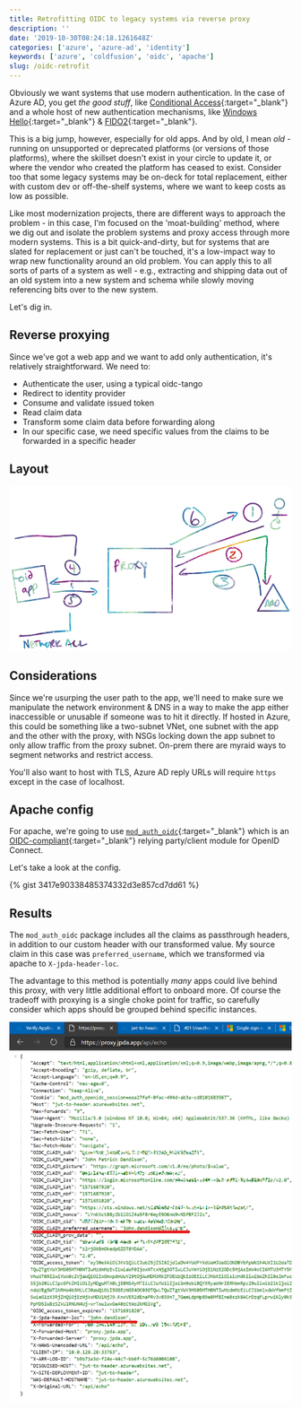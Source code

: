 ```yaml
---
title: Retrofitting OIDC to legacy systems via reverse proxy
description: ''
date: '2019-10-30T08:24:18.1261648Z'
categories: ['azure', 'azure-ad', 'identity']
keywords: ['azure', 'coldfusion', 'oidc', 'apache']
slug: /oidc-retrofit
---
```


Obviously we want systems that use modern authentication. In the case of Azure AD, you get _the good stuff_, like [Conditional Access](https://docs.microsoft.com/en-us/azure/active-directory/conditional-access/overview){:target="_blank"} and a whole host of new authentication mechanisms, like [Windows Hello](https://docs.microsoft.com/en-us/windows/security/identity-protection/hello-for-business/hello-overview){:target="_blank"} &amp; [FIDO2](https://docs.microsoft.com/en-us/azure/active-directory/authentication/concept-authentication-passwordless){:target="_blank"}.

This is a big jump, however, especially for old apps. And by old, I mean _old_ - running on unsupported or deprecated platforms (or versions of those platforms), where the skillset doesn't exist in your circle to update it, or where the vendor who created the platform has ceased to exist. Consider too that some legacy systems may be on-deck for total replacement, either with custom dev or off-the-shelf systems, where we want to keep costs as low as possible.

Like most modernization projects, there are different ways to approach the problem - in this case, I'm focused on the 'moat-building' method, where we dig out and isolate the problem systems and proxy access through more modern systems. This is a bit quick-and-dirty, but for systems that are slated for replacement or just can't be touched, it's a low-impact way to wrap new functionality around an old problem. You can apply this to all sorts of parts of a system as well - e.g., extracting and shipping data out of an old system into a new system and schema while slowly moving referencing bits over to the new system.

Let's dig in.

## Reverse proxying

Since we've got a web app and we want to add only authentication, it's relatively straightforward. We need to:

- Authenticate the user, using a typical oidc-tango
- Redirect to identity provider
- Consume and validate issued token
- Read claim data
- Transform some claim data before forwarding along
- In our specific case, we need specific values from the claims to be forwarded in a specific header

## Layout

![layout](img/apache-jwt-00.png "layout")

## Considerations

Since we're usurping the user path to the app, we'll need to make sure we manipulate the network environment &amp; DNS in a way to make the app either inaccessible or unusable if someone was to hit it directly. If hosted in Azure, this could be something like a two-subnet VNet, one subnet with the app and the other with the proxy, with NSGs locking down the app subnet to only allow traffic from the proxy subnet. On-prem there are myraid ways to segment networks and restrict access.

You'll also want to host with TLS, Azure AD reply URLs will require `https` except in the case of localhost.

## Apache config

For apache, we're going to use [`mod_auth_oidc`](https://github.com/zmartzone/mod_auth_openidc){:target="_blank"} which is an [OIDC-compliant](https://openid.net/certification/){:target="_blank"} relying party/client module for OpenID Connect.

Let's take a look at the config.

{% gist 3417e90338485374332d3e857cd7dd61 %}

## Results

The `mod_auth_oidc` package includes all the claims as passthrough headers, in addition to our custom header with our transformed value. My source claim in this case was `preferred_username`, which we transformed via apache to `X-jpda-header-loc`.

The advantage to this method is potentially _many_ apps could live behind this proxy, with very little additional effort to onboard more. Of course the tradeoff with proxying is a single choke point for traffic, so carefully consider which apps should be grouped behind specific instances.

![claims](img/apache-jwt-01.png "claims")
